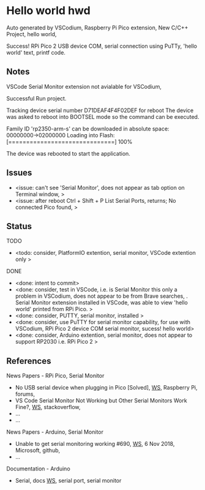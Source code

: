 # Hello world hwd

Auto generated by VSCodium, Raspberry Pi Pico extension, New C/C++ Project, hello world, 

Success! RPi Pico 2 USB device COM, serial connection using PuTTy, 'hello world' text, printf code.

## Notes

VSCode Serial Monitor extension not avialable for VSCodium, 

Successful Run project.

Tracking device serial number D71DEAF4F4F02DEF for reboot
The device was asked to reboot into BOOTSEL mode so the command can be executed.

Family ID 'rp2350-arm-s' can be downloaded in absolute space:
  00000000->02000000
Loading into Flash:   [==============================]  100%

The device was rebooted to start the application.

## Issues

* <issue: can't see 'Serial Monitor', does not appear as tab option on Terminal window, >
* <issue: after reboot Ctrl + Shift + P List Serial Ports, returns; No connected Pico found, >

## Status

TODO
* <todo: consider, PlatformIO extention, serial monitor, VSCode extention only >

DONE
* <done: intent to commit>
* <done: consider, test in VSCode, i.e. is Serial Monitor this only a problem in VSCodium, does not appear to be from Brave searches, . Serial Monitor extension installed in VSCode, was able to view 'hello world' printed from RPi Pico.  >
* <done: consider, PUTTY, serial monitor, installed >
* <done: consider, use PuTTY for serial monitor capability, for use with VSCodium, RPi Pico 2 device COM serial monitor, sucess! hello world>
* <done: consider, Arduino extention, serial monitor, does not appear to support RP2030 i.e. RPi Pico 2 >

## References

News Papers - RPi Pico, Serial Monitor
* No USB serial device when plugging in Pico [Solved], [WS](https://forums.raspberrypi.com/viewtopic.php?t=302359), Raspberry Pi, forums, 
* VS Code Serial Monitor Not Working but Other Serial Monitors Work Fine?, [WS](https://stackoverflow.com/questions/78633977/vs-code-serial-monitor-not-working-but-other-serial-monitors-work-fine), stackoverflow, 
* ...
* ...

News Papers - Arduino, Serial Monitor
* Unable to get serial monitoring working #690, [WS](https://github.com/microsoft/vscode-arduino/issues/690), 6 Nov 2018, Microsoft, github, 
* ...

Documentation - Arduino
* Serial, docs [WS](https://docs.arduino.cc/language-reference/en/functions/communication/serial/), serial port, serial monitor